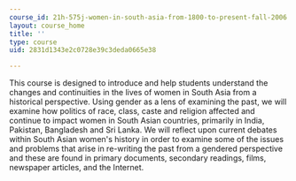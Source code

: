 ```yaml
---
course_id: 21h-575j-women-in-south-asia-from-1800-to-present-fall-2006
layout: course_home
title: ''
type: course
uid: 2831d1343e2c0728e39c3deda0665e38

---
```

This course is designed to introduce and help students understand the changes and continuities in the lives of women in South Asia from a historical perspective. Using gender as a lens of examining the past, we will examine how politics of race, class, caste and religion affected and continue to impact women in South Asian countries, primarily in India, Pakistan, Bangladesh and Sri Lanka. We will reflect upon current debates within South Asian women's history in order to examine some of the issues and problems that arise in re-writing the past from a gendered perspective and these are found in primary documents, secondary readings, films, newspaper articles, and the Internet.
